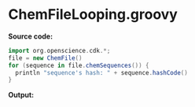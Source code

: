 # ChemFileLooping.groovy
**Source code:**
```groovy
import org.openscience.cdk.*;
file = new ChemFile()
for (sequence in file.chemSequences()) {
  println "sequence's hash: " + sequence.hashCode()
}
```
**Output:**
```plain
```

